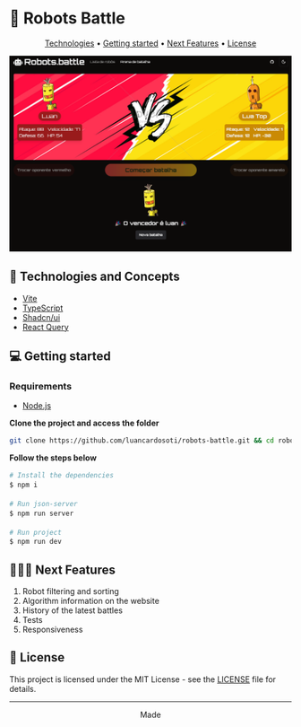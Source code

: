 # 🤖 Robots Battle

<p align="center">
  <!-- <a href="#-layout">Layout</a> • -->
  <a href="#-technologies">Technologies</a> •
  <a href="#-getting-started">Getting started</a> •
  <a href="#-next-features">Next Features</a> •
  <a href="#-license">License</a>
</p>

<p align="center">
  <img alt="Ignite Shop Layout Image" src=".github/capa.png" />
</p>

<!-- ## 🔖 Layout -->

## 🚀 Technologies and Concepts

- [Vite](vite.dev)
- [TypeScript](https://www.typescriptlang.org/)
- [Shadcn/ui](https://ui.shadcn.com)
- [React Query](https://tanstack.com/query/latest)


## 💻 Getting started

### Requirements

- [Node.js](https://nodejs.org/en/)

**Clone the project and access the folder**

```bash
git clone https://github.com/luancardosoti/robots-battle.git && cd robots-battle
```

**Follow the steps below**

```bash
# Install the dependencies
$ npm i

# Run json-server
$ npm run server

# Run project
$ npm run dev
```

## 🧑🏼‍💻 Next Features

1. Robot filtering and sorting
2. Algorithm information on the website
3. History of the latest battles
4. Tests
5. Responsiveness

## 📝 License

This project is licensed under the MIT License - see the [LICENSE](LICENSE) file for details.

---

<p align="center">
  Made
